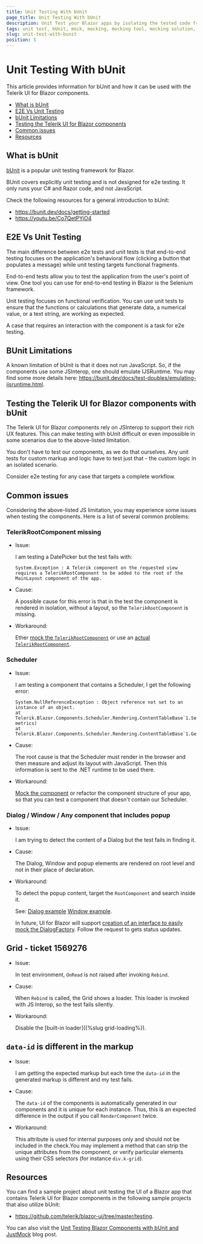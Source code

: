 ```yaml
---
title: Unit Testing With bUnit
page_title: Unit Testing With bUnit
description: Unit Test your Blazor apps by isolating the tested code from its dependencies with a mocking tool like JustMock. 
tags: unit test, bUnit, mock, mocking, mocking tool, mocking solution, mocking software, mocking framework, Blazor
slug: unit-test-with-bunit
position: 5
---
```


# Unit Testing With bUnit

This article provides information for bUnit and how it can be used with the Telerik UI for Blazor components.

* [What is bUnit](#what-is-bunit)
* [E2E Vs Unit Testing](#e2e-vs-unit-testing)
* [bUnit Limitations](#bunit-limitations)
* [Testing the Telerik UI for Blazor components](#testing-the-telerik-ui-for-blazor-components-with-bunit)
* [Common issues](#common-issues)
* [Resources](#resources)


## What is bUnit

[bUnit](https://bunit.dev/) is a popular unit testing framework for Blazor. 

BUnit covers explicitly unit testing and is not designed for e2e testing. It only runs your C# and Razor code, and not JavaScript.

Check the following resources for a general introduction to bUnit:
* https://bunit.dev/docs/getting-started
* https://youtu.be/Co7QetPYiO4

## E2E Vs Unit Testing

The main difference between e2e tests and unit tests is that end-to-end testing focuses on the application's behavioral flow (clicking a button that populates a message) while unit testing targets functional fragments. 

End-to-end tests allow you to test the application from the user's point of view. One tool you can use for end-to-end testing in Blazor is the Selenium framework.

Unit testing focuses on functional verification. You can use unit tests to ensure that the functions or calculations that generate data, a numerical value, or a text string, are working as expected.

A case that requires an interaction with the component is a task for e2e testing.

## BUnit Limitations

A known limitation of bUnit is that it does not run JavaScript. So, if the components use some JSInterop, one should emulate IJSRuntime. You may find some more details here: https://bunit.dev/docs/test-doubles/emulating-ijsruntime.html.


## Testing the Telerik UI for Blazor components with bUnit

The Telerik UI for Blazor components rely on JSInterop to support their rich UX features. This can make testing with bUnit difficult or even impossible in some scenarios due to the above-listed limitation.

You don't have to test our components, as we do that ourselves. Any unit tests for custom markup and logic have to test just that - the custom logic in an isolated scenario.

Consider e2e testing for any case that targets a complete workflow.

## Common issues

Considering the above-listed JS limitation, you may experience some issues when testing the components. Here is a list of several common problems:

### TelerikRootComponent missing

* Issue:

    I am testing a DatePicker but the test fails with:

    ````
    System.Exception : A Telerik component on the requested view requires a TelerikRootComponent to be added to the root of the MainLayout component of the app.
    ````

* Cause:

    A possible cause for this error is that in the test the component is rendered in isolation, without a layout, so the `TelerikRootComponent` is missing.

* Workaround:

    Ether [mock the `TelerikRootComponent`](https://github.com/telerik/blazor-ui/blob/master/testing/bUnit-justmock/Telerik.Blazor.BUnit.JustMock/Common/TelerikTestContext.cs) or use an [actual `TelerikRootComponent`](https://github.com/telerik/blazor-ui/blob/master/testing/bUnit-justmock/Telerik.Blazor.BUnit.JustMock/Common/TelerikTestContextWithActualRoot.cs).

### Scheduler

* Issue: 

    I am testing a component that contains a Scheduler, I get the following error:

    ````
    System.NullReferenceException : Object reference not set to an instance of an object.
   at Telerik.Blazor.Components.Scheduler.Rendering.ContentTableBase`1.SetSlotMetrics(Dictionary`2 metrics)
   at Telerik.Blazor.Components.Scheduler.Rendering.ContentTableBase`1.GetSlotMetrics()
    ````

* Cause: 

    The root cause is that the Scheduler must render in the browser and then measure and adjust its layout with JavaScript. Then this information is sent to the .NET runtime to be used there.

* Workaround: 

    [Mock the component](https://bunit.dev/docs/providing-input/substituting-components.html?tabs=moq
) or refactor the component structure of your app, so that you can test a component that doesn't contain our Scheduler.

### Dialog / Window / Any component that includes popup

* Issue:

    I am trying to detect the content of a Dialog but the test fails in finding it.

* Cause:

    The Dialog, Window and popup elements are rendered on root level and not in their place of declaration.

* Workaround:

    To detect the popup content, target the `RootComponent` and search inside it. 
    
    See: [Dialog example](https://github.com/telerik/blazor-ui/blob/master/testing/bUnit-justmock/Telerik.Blazor.BUnit.JustMock/DemoSample/DialogPage.cs) [Window example](https://github.com/telerik/blazor-ui/blob/master/testing/bUnit-justmock/Telerik.Blazor.BUnit.JustMock/DemoSample/WindowButtonPage.cs).


    In future, UI for Blazor will support [creation of an interface to easily mock the DialogFactory](https://feedback.telerik.com/blazor/1533040-create-an-interface-to-easily-mock-the-dialogfactory?_gl=1*11c7efe*_ga*MTU4MzUzNjcxLjE2OTA0Njc5NjA.*_ga_9JSNBCSF54*MTY5NDc5MjcyNS45My4xLjE2OTQ3OTYzOTcuNDguMC4w). Follow the request to gets status updates.

## Grid - ticket 1569276

* Issue:

    In test environment, `OnRead` is not raised after invoking `Rebind`.

* Cause: 

    When `Rebind` is called, the Grid shows a loader. This loader is invoked with JS Interop, so the test fails silently.

* Workaround:

    Disable the [built-in loader]({%slug grid-loading%}).


## `data-id` is different in the markup

* Issue:

    I am getting the expected markup but each time the `data-id` in the generated markup is different and my test fails.

* Cause:

    The `data-id` of the components is automatically generated in our components and it is unique for each instance. Thus, this is an expected difference in the output if you call `RenderComponent` twice.    

* Workaround:

    This attribute is used for internal purposes only and should not be included in the check.You may implement a method that can strip the unique attributes from the component, or verify particular elements using their CSS selectors (for instance `div.k-grid`). 

## Resources

You can find a sample project about unit testing the UI of a Blazor app that contains Telerik UI for Blazor components in the following sample projects that also utilize bUnit:

* <a href="https://github.com/telerik/blazor-ui/tree/master/testing" target="_blank">https://github.com/telerik/blazor-ui/tree/master/testing</a>.

You can also visit the <a href="https://www.telerik.com/blogs/unit-testing-blazor-components-bunit-justmock" target="_blank">Unit Testing Blazor Components with bUnit and JustMock</a> blog post.
